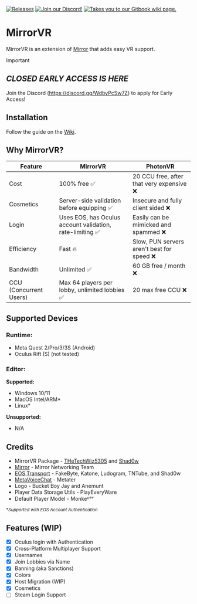 <a href="https://github.com/MirrorVR/MirrorVR/releases"><img src="https://img.shields.io/badge/releases-brightgreen.svg?style=for-the-badge&logo=github&colorA=363a4f&colorB=3c80e6" alt="Releases"></a>
<a href="https://discord.gg/WdbyPcSw7Z"><img src="https://img.shields.io/badge/discord-brightgreen.svg?style=for-the-badge&logo=discord&colorA=23272a&colorB=7289da" alt="Join our Discord!"></a>
<a href="https://mirrorvr.gitbook.io"><img src="https://img.shields.io/badge/docs-brightgreen.svg?style=for-the-badge&logo=gitbook&colorA=2a292e&colorB=673de3" alt="Takes you to our Gitbook wiki page."></a>

# MirrorVR

MirrorVR is an extension of [Mirror](https://github.com/MirrorNetworking/Mirror) that adds easy VR support.

> [!IMPORTANT]
> ## _CLOSED EARLY ACCESS IS HERE_
> Join the Discord (https://discord.gg/WdbyPcSw7Z) to apply for Early Access!

## Installation
Follow the guide on the [Wiki](https://mirrorvr.gitbook.io/docs/manual/getting-started).

## Why MirrorVR?
|Feature|MirrorVR|PhotonVR|
|-------|--------|--------|
|Cost|100% free ✅|20 CCU free, after that very expensive ❌|
|Cosmetics|Server-side validation before equipping ✅|Insecure and fully client sided ❌|
|Login|Uses EOS, has Oculus account validation, rate-limiting ✅|Easily can be mimicked and spammed ❌|
|Efficiency|Fast 🔥|Slow, PUN servers aren't best for speed ❌|
|Bandwidth|Unlimited ✅|60 GB free / month ❌|
|CCU (Concurrent Users)|Max 64 players per lobby, unlimited lobbies ✅|20 max free CCU ❌|

## Supported Devices
### Runtime:
- Meta Quest 2/Pro/3/3S (Android)
- Oculus Rift (S) (not tested)

### Editor:
__Supported:__
- Windows 10/11
- MacOS Intel/ARM*
- Linux*

__Unsupported:__
- N/A

## Credits
- MirrorVR Package - [THeTechWiz5305](https://github.com/TheTechWiz5305) and [Shad0w](https://github.com/ShAdowDev16)
- [Mirror](https://github.com/MirrorNetworking/Mirror) - Mirror Networking Team
- [EOS Transport](https://github.com/WeLoveJesusChrist/EOSTransport) - FakeByte, Katone, Ludogram, TNTube, and Shad0w
- [MetaVoiceChat](https://github.com/Metater/MetaVoiceChat) - Metater
- Logo - Bucket Boy Jay and Anemunt
- Player Data Storage Utils - PlayEveryWare
- Default Player Model - Monkeᴰᵉᵛ

<sub>*_Supported with EOS Account Authentication_</sub>

## Features (WIP)
- [X] Oculus login with Authentication
- [X] Cross-Platform Multiplayer Support
- [X] Usernames
- [X] Join Lobbies via Name
- [X] Banning (aka Sanctions)
- [X] Colors
- [X] Host Migration (WIP)
- [X] Cosmetics
- [ ] Steam Login Support
